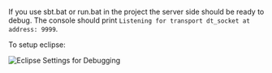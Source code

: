If you use sbt.bat or run.bat in the project the server side should be ready to debug. The console should print `Listening for transport dt_socket at address: 9999`.

To setup eclipse:

![Eclipse Settings for Debugging](https://raw.github.com/Docear/HTW-Frontend/master/dev-doc/images/debug/eclipse-configuration.png "Eclipse Settings for Debugging")